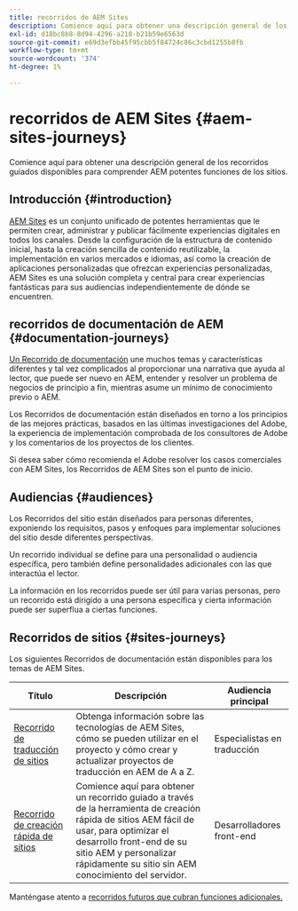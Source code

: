 ```yaml
---
title: recorridos de AEM Sites
description: Comience aquí para obtener una descripción general de los recorridos guiados disponibles para comprender AEM potentes funciones de los sitios.
exl-id: d18bc8b8-8d94-4296-a218-b21b59e6563d
source-git-commit: e69d3efbb45f95cbb5f84724c86c3cbd1255b8fb
workflow-type: tm+mt
source-wordcount: '374'
ht-degree: 1%

---
```


# recorridos de AEM Sites {#aem-sites-journeys}

Comience aquí para obtener una descripción general de los recorridos guiados disponibles para comprender AEM potentes funciones de los sitios.

## Introducción {#introduction}

[AEM Sites](https://business.adobe.com/products/experience-manager/sites/aem-sites.html) es un conjunto unificado de potentes herramientas que le permiten crear, administrar y publicar fácilmente experiencias digitales en todos los canales. Desde la configuración de la estructura de contenido inicial, hasta la creación sencilla de contenido reutilizable, la implementación en varios mercados e idiomas, así como la creación de aplicaciones personalizadas que ofrezcan experiencias personalizadas, AEM Sites es una solución completa y central para crear experiencias fantásticas para sus audiencias independientemente de dónde se encuentren.

## recorridos de documentación de AEM {#documentation-journeys}

[Un Recorrido de documentación](/help/journey-documentation/home.md) une muchos temas y características diferentes y tal vez complicados al proporcionar una narrativa que ayuda al lector, que puede ser nuevo en AEM, entender y resolver un problema de negocios de principio a fin, mientras asume un mínimo de conocimiento previo o AEM.

Los Recorridos de documentación están diseñados en torno a los principios de las mejores prácticas, basados en las últimas investigaciones del Adobe, la experiencia de implementación comprobada de los consultores de Adobe y los comentarios de los proyectos de los clientes.

Si desea saber cómo recomienda el Adobe resolver los casos comerciales con AEM Sites, los Recorridos de AEM Sites son el punto de inicio.

## Audiencias {#audiences}

Los Recorridos del sitio están diseñados para personas diferentes, exponiendo los requisitos, pasos y enfoques para implementar soluciones del sitio desde diferentes perspectivas.

Un recorrido individual se define para una personalidad o audiencia específica, pero también define personalidades adicionales con las que interactúa el lector.

La información en los recorridos puede ser útil para varias personas, pero un recorrido está dirigido a una persona específica y cierta información puede ser superflua a ciertas funciones.

## Recorridos de sitios {#sites-journeys}

Los siguientes Recorridos de documentación están disponibles para los temas de AEM Sites.

| Título | Descripción | Audiencia principal |
|---|---|---|
| [Recorrido de traducción de sitios](/help/journey-sites/translation/overview.md) | Obtenga información sobre las tecnologías de AEM Sites, cómo se pueden utilizar en el proyecto y cómo crear y actualizar proyectos de traducción en AEM de A a Z. | Especialistas en traducción |
| [Recorrido de creación rápida de sitios](/help/journey-sites/quick-site/overview.md) | Comience aquí para obtener un recorrido guiado a través de la herramienta de creación rápida de sitios AEM fácil de usar, para optimizar el desarrollo front-end de su sitio AEM y personalizar rápidamente su sitio sin AEM conocimiento del servidor. | Desarrolladores front-end |

Manténgase atento a [recorridos futuros que cubran funciones adicionales.](/help/journey-documentation/home.md#journeys)
